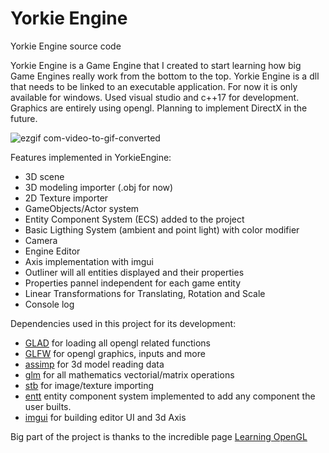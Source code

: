 # Yorkie Engine

Yorkie Engine source code

Yorkie Engine is a Game Engine that I created to start learning how big Game Engines really work from the bottom to the top. Yorkie Engine is a dll that needs to be linked to an executable application. For now it is only available for windows. Used visual studio and c++17 for development. Graphics are entirely using opengl. Planning to implement DirectX in the future. 

![ezgif com-video-to-gif-converted](https://github.com/Joan-Abad/YorkieEngine/assets/59310847/51fa4e1a-18a9-403c-840e-86975520daa6)

Features implemented in YorkieEngine:

* 3D scene
* 3D modeling importer (.obj for now)
* 2D Texture importer
* GameObjects/Actor system
* Entity Component System (ECS) added to the project
* Basic Ligthing System (ambient and point light) with color modifier
* Camera
* Engine Editor
* Axis implementation with imgui
* Outliner will all entities displayed and their properties
* Properties pannel independent for each game entity
* Linear Transformations for Translating, Rotation and Scale
* Console log

Dependencies used in this project for its development: 

* [GLAD] for loading all opengl related functions
* [GLFW] for opengl graphics, inputs and more
* [assimp] for 3d model reading data
* [glm] for all mathematics vectorial/matrix operations
* [stb] for image/texture importing
* [entt] entity component system implemented to add any component the user builts.
* [imgui] for building editor UI and 3d Axis

Big part of the project is thanks to the incredible page [Learning OpenGL]

[GLAD]: https://glad.dav1d.de/
[GLFW]: https://www.glfw.org/
[assimp]: https://github.com/assimp/assimp
[glm]: https://github.com/g-truc/glm
[stb]: https://github.com/nothings/stb
[entt]: https://github.com/skypjack/entt
[imgui]: https://github.com/ocornut/imgui
[Learning OpenGL]: https://learnopengl.com/
